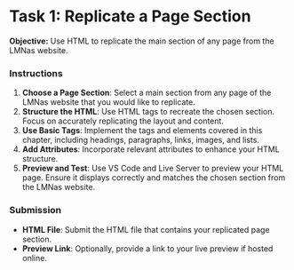 # **Task 1: Replicate a Page Section**

**Objective:** Use HTML to replicate the main section of any page from the LMNas website.

### **Instructions**

1.  **Choose a Page Section**: Select a main section from any page of the LMNas website that you would like to replicate.
2.  **Structure the HTML**: Use HTML tags to recreate the chosen section. Focus on accurately replicating the layout and content.
3.  **Use Basic Tags**: Implement the tags and elements covered in this chapter, including headings, paragraphs, links, images, and lists.
4.  **Add Attributes**: Incorporate relevant attributes to enhance your HTML structure.
5.  **Preview and Test**: Use VS Code and Live Server to preview your HTML page. Ensure it displays correctly and matches the chosen section from the LMNas website.

### **Submission**

-   **HTML File**: Submit the HTML file that contains your replicated page section.
-   **Preview Link**: Optionally, provide a link to your live preview if hosted online.
<!--stackedit_data:
eyJoaXN0b3J5IjpbMTc3OTkzNjkxNV19
-->